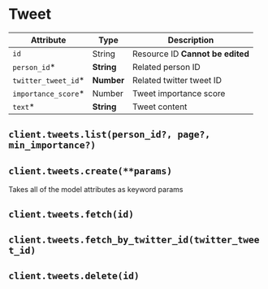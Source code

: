 # Tweet

| Attribute | Type | Description |
| --------- | ---- | ----------- |
| `id`          | String     | Resource ID **Cannot be edited** |
| `person_id`*       | **String** | Related person ID |
| `twitter_tweet_id`* | **Number** | Related twitter tweet ID |
| `importance_score`* | Number | Tweet importance score |
| `text`*       | **String** | Tweet content |

## `client.tweets.list(person_id?, page?, min_importance?)`

## `client.tweets.create(**params)`

Takes all of the model attributes as keyword params

## `client.tweets.fetch(id)`

## `client.tweets.fetch_by_twitter_id(twitter_tweet_id)`

## `client.tweets.delete(id)`
